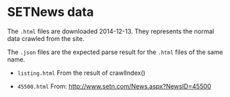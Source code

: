 SETNews data
==================

The `.html` files are downloaded 2014-12-13.
They represents the normal data crawled from the site.

The `.json` files are the expected parse result for the
`.html` files of the same name.

 - `listing.html`
   From the result of crawlIndex()

 - `45500.html`
   From: http://www.setn.com/News.aspx?NewsID=45500